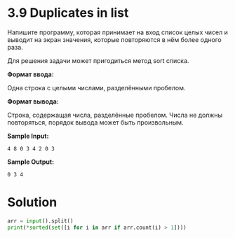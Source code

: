 # 3.9 Duplicates in list

Напишите программу, которая принимает на вход список целых чисел и выводит на экран значения, которые повторяются в нём
более одного раза.

Для решения задачи может пригодиться метод sort списка.

**Формат ввода:**

Одна строка с целыми числами, разделёнными пробелом.

**Формат вывода:**

Строка, содержащая числа, разделённые пробелом. Числа не должны повторяться, порядок вывода может быть произвольным.

**Sample Input:**

```
4 8 0 3 4 2 0 3
```

**Sample Output:**

```
0 3 4
```

# Solution

```python
arr = input().split()
print(*sorted(set([i for i in arr if arr.count(i) > 1])))
```
